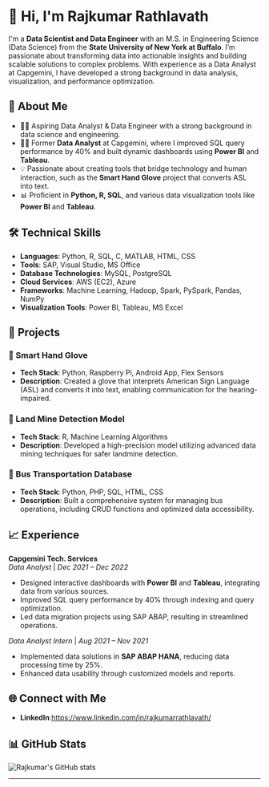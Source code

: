# 👋 Hi, I'm Rajkumar Rathlavath

I'm a **Data Scientist and Data Engineer** with an M.S. in Engineering Science (Data Science) from the **State University of New York at Buffalo**. I’m passionate about transforming data into actionable insights and building scalable solutions to complex problems. With experience as a Data Analyst at Capgemini, I have developed a strong background in data analysis, visualization, and performance optimization.

## 🚀 About Me
- 👨‍💻 Aspiring Data Analyst & Data Engineer with a strong background in data science and engineering.
- 👨‍💻 Former **Data Analyst** at Capgemini, where I improved SQL query performance by 40% and built dynamic dashboards using **Power BI** and **Tableau**.
- 💡 Passionate about creating tools that bridge technology and human interaction, such as the **Smart Hand Glove** project that converts ASL into text.
- 📊 Proficient in **Python, R, SQL**, and various data visualization tools like **Power BI** and **Tableau**.

## 🛠️ Technical Skills
- **Languages**: Python, R, SQL, C, MATLAB, HTML, CSS
- **Tools**: SAP, Visual Studio, MS Office
- **Database Technologies**: MySQL, PostgreSQL
- **Cloud Services**: AWS (EC2), Azure
- **Frameworks**: Machine Learning, Hadoop, Spark, PySpark, Pandas, NumPy
- **Visualization Tools**: Power BI, Tableau, MS Excel

## 📝 Projects
### 🔹 Smart Hand Glove
- **Tech Stack**: Python, Raspberry Pi, Android App, Flex Sensors
- **Description**: Created a glove that interprets American Sign Language (ASL) and converts it into text, enabling communication for the hearing-impaired.

### 🔹 Land Mine Detection Model
- **Tech Stack**: R, Machine Learning Algorithms
- **Description**: Developed a high-precision model utilizing advanced data mining techniques for safer landmine detection.

### 🔹 Bus Transportation Database
- **Tech Stack**: Python, PHP, SQL, HTML, CSS
- **Description**: Built a comprehensive system for managing bus operations, including CRUD functions and optimized data accessibility.

## 📈 Experience
**Capgemini Tech. Services**  
*Data Analyst* | *Dec 2021 – Dec 2022*  
- Designed interactive dashboards with **Power BI** and **Tableau**, integrating data from various sources.
- Improved SQL query performance by 40% through indexing and query optimization.
- Led data migration projects using SAP ABAP, resulting in streamlined operations.

*Data Analyst Intern* | *Aug 2021 – Nov 2021*  
- Implemented data solutions in **SAP ABAP HANA**, reducing data processing time by 25%.
- Enhanced data usability through customized models and reports.

## 🌐 Connect with Me
- **LinkedIn**:https://www.linkedin.com/in/rajkumarrathlavath/


## 📊 GitHub Stats
![Rajkumar's GitHub stats](https://github-readme-stats.vercel.app/api?username=yourusername&show_icons=true&theme=radical)

---

